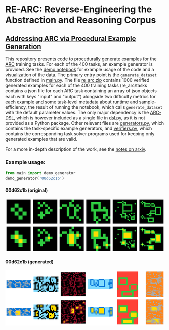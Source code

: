 # RE-ARC: Reverse-Engineering the Abstraction and Reasoning Corpus
## [Addressing ARC via Procedural Example Generation](https://arxiv.org/abs/2404.07353)

This repository presents code to procedurally generate examples for the [ARC](https://github.com/fchollet/ARC) training tasks. For each of the 400 tasks, an example generator is provided. See the [demo notebook](demo.ipynb) for example usage of the code and a visualization of the data. The primary entry point is the `generate_dataset` function defined in [main.py](main.py). The file [re_arc.zip](re_arc.zip) contains 1000 verified generated examples for each of the 400 training tasks (re_arc/tasks contains a json file for each ARC task containing an array of json objects each with keys "input" and "output") alongside two difficulty metrics for each example and some task-level metadata about runtime and sample-efficiency, the result of running the notebook, which calls `generate_dataset` with the default parameter values. The only major dependency is the [ARC-DSL](https://github.com/michaelhodel/arc-dsl), which is however included as a single file in [dsl.py](dsl.py), as it is not provided as a Python package. Other relevant files are [generators.py](generators.py), which contains the task-specific example generators, and [verifiers.py](verifiers.py), which contains the corresponding task solver programs used for keeping only generated examples that are valid.

For a more in-depth description of the work, see the [notes on arxiv](https://arxiv.org/abs/2404.07353).


### Example usage:

```python
from main import demo_generator
demo_generator('00d62c1b')
```

#### 00d62c1b (original)

![00d62c1b (original)](00d62c1b_original.png "00d62c1b (original)")


#### 00d62c1b (generated)

![00d62c1b (generated)](00d62c1b_generated.png "00d62c1b (generated)")

